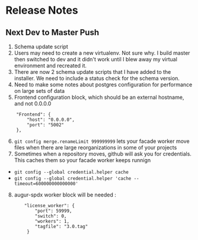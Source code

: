 # Release Notes

## Next Dev to Master Push
1. Schema update script
2. Users may need to create a new virtualenv. Not sure why. I build master then switched to dev and it didn't work until I blew away my virtual environment and recreated it.
3. There are now 2 schema update scripts that I have added to the installer. We need to include a status check for the schema version. 
4. Need to make some notes about postgres configuration for performance on large sets of data
5. Frontend configuration block, which should be an external hostname, and not 0.0.0.0 
```
    "Frontend": {
        "host": "0.0.0.0",
        "port": "5002"
    },
```
6. `git config merge.renameLimit 999999999` lets your facade worker move files when there are large reorganizations in some of your projects
7. Sometimes when a repository moves, github will ask you for credentials. This caches them so your facade worker keeps runnign 
 - `git config --global credential.helper cache`
 - `git config --global credential.helper 'cache --timeout=600000000000000'`
8. augur-spdx worker block will be needed : 
```
       "license_worker": {
           "port": 59999,
           "switch": 0,
           "workers": 1,
           "tagfile": "3.0.tag"
        }
```


 

